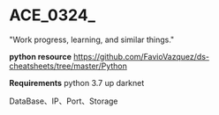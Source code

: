 # ACE_0324_
"Work progress, learning, and similar things."

**python resource**
https://github.com/FavioVazquez/ds-cheatsheets/tree/master/Python

**Requirements**
python 3.7 up
darknet

DataBase、IP、Port、Storage
